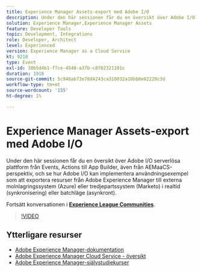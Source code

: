 ```yaml
---
title: Experience Manager Assets-export med Adobe I/O
description: Under den här sessionen får du en översikt över Adobe I/O serverlösa plattform från Events, Actions till App Builder, även från AEMaaCS-perspektiv, och se hur Adobe I/O kan implementera användningsexempel som att exportera resurser från Adobe Experience Manager till externa molnlagringssystem (Azure) eller tredjepartssystem (Marketo) i realtid (synkronisering) eller batchläge (asynkront).
solution: Experience Manager,Experience Manager Assets
feature: Developer Tools
topic: Development, Integrations
role: Developer, Architect
level: Experienced
version: Experience Manager as a Cloud Service
kt: 9218
type: Event
exl-id: 38b5d4b1-f7ce-4540-a37b-c8f02321101c
duration: 1918
source-git-commit: 5c946ab73e78d4243ca310032a10bb8e82228c3d
workflow-type: tm+mt
source-wordcount: '155'
ht-degree: 1%

---
```


# Experience Manager Assets-export med Adobe I/O

Under den här sessionen får du en översikt över Adobe I/O serverlösa plattform från Events, Actions till App Builder, även från AEMaaCS-perspektiv, och se hur Adobe I/O kan implementera användningsexempel som att exportera resurser från Adobe Experience Manager till externa molnlagringssystem (Azure) eller tredjepartssystem (Marketo) i realtid (synkronisering) eller batchläge (asynkront).

Fortsätt konversationen i **[Experience League Communities](https://adobe.ly/3mkDXo6)**.

>[!VIDEO](https://video.tv.adobe.com/v/337842/?quality=12&learn=on&hidetitle=true)

## Ytterligare resurser

- [Adobe Experience Manager-dokumentation](https://experienceleague.adobe.com/docs/experience-manager-cloud-service.html?lang=sv-SE)
- [Adobe Experience Manager Cloud Service - översikt](https://experienceleague.adobe.com/docs/experience-manager-cloud-service/overview/home.html?lang=sv-SE)
- [Adobe Experience Manager-självstudiekurser](https://experienceleague.adobe.com/docs/experience-manager-tutorials.html?lang=sv-SE)
